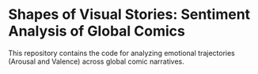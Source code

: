 # Shapes of Visual Stories: Sentiment Analysis of Global Comics
This repository contains the code for analyzing emotional trajectories (Arousal and Valence) across global comic narratives.
